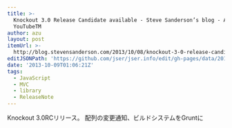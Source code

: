 ```yaml
---
title: >-
  Knockout 3.0 Release Candidate available - Steve Sanderson’s blog - As seen on
  YouTubeTM
author: azu
layout: post
itemUrl: >-
  http://blog.stevensanderson.com/2013/10/08/knockout-3-0-release-candidate-available/
editJSONPath: 'https://github.com/jser/jser.info/edit/gh-pages/data/2013/10/index.json'
date: '2013-10-09T01:06:21Z'
tags:
  - JavaScript
  - MVC
  - library
  - ReleaseNote
---
```

Knockout 3.0RCリリース。
配列の変更通知、ビルドシステムをGruntに
